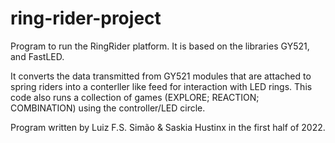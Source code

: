 # ring-rider-project

   Program to run the RingRider platform.
   It is based on the libraries GY521, and FastLED.
   
   It converts the data transmitted from GY521 modules that are attached to
   spring riders into a conterller like feed for interaction with LED rings.
   This code also runs a collection of games (EXPLORE; REACTION; COMBINATION) using the controller/LED circle.
   
   Program written by Luiz F.S. Simão & Saskia Hustinx in the first half of 2022.
   
